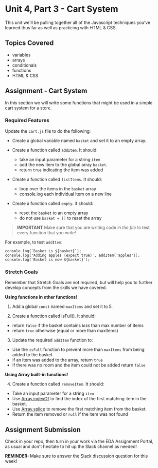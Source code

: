 # Unit 4, Part 3 - Cart System

This unit we'll be pulling together all of the Javascript techniques you've learned thus far as well as practicing with HTML & CSS.

## Topics Covered

- variables
- arrays
- conditionals
- functions
- HTML & CSS

## Assignment - Cart System

In this section we will write some functions that might be used in a simple cart system for a store.

### Required Features

Update the `cart.js` file to do the following:

- Create a global variable named `basket` and set it to an empty array.

- Create a function called `addItem`. It should:

  - take an input parameter for a string `item`
  - add the new item to the global array `basket`.
  - return `true` indicating the item was added

- Create a function called `listItems`. It should:

  - loop over the items in the `basket` array
  - console.log each individual item on a new line

- Create a function called `empty`. It should:
  - reset the `basket` to an empty array
  - do not use `basket = []` to reset the array

> **IMPORTANT**
> Make sure that you are writing code _in the file_ to test every function that you write!

For example, to test `addItem`:

```
console.log(`Basket is ${basket}`);
console.log('Adding apples (expect true)', addItem('apples'));
console.log(`Basket is now ${basket}`);
```

### Stretch Goals

Remember that Stretch Goals are not required, but will help you to further develop concepts from the skills we have covered.

**Using functions in other functions!**

1. Add a global `const` named `maxItems` and set it to 5.

2. Create a function called isFull(). It should:

- return `false` if the basket contains _less_ than max number of items
- return `true` otherwise (equal or more than maxItems)

3. Update the required `addItem` function to:

- Use the `isFull` function to prevent more than `maxItems` from being added to the basket.
- If an item was added to the array, return `true`
- If there was no room and the item could not be added return `false`

**Using Array built-in functions!**

4. Create a function called `removeItem`. It should:

- Take an input parameter for a string `item`
- Use [Array.indexOf](https://developer.mozilla.org/en-US/docs/Web/JavaScript/Reference/Global_Objects/Array/indexOf) to find the index of the first matching item in the basket.
- Use [Array.splice](https://developer.mozilla.org/en-US/docs/Web/JavaScript/Reference/Global_Objects/Array/splice) to remove the first matching item from the basket.
- Return the item removed or `null` if the item was not found

## Assignment Submission

Check in your repo, then turn in your work via the EDA Assignment Portal, as usual and don't hesitate to hit up the Slack channel as needed!

**REMINDER:** Make sure to answer the Slack discussion question for this week!
